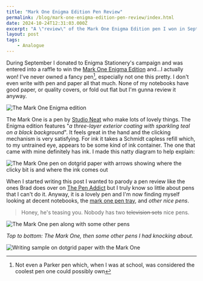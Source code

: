 ```yaml
---
title: "Mark One Enigma Edition Pen Review"
permalink: /blog/mark-one-enigma-edition-pen-review/index.html
date: 2024-10-24T12:31:03.000Z
excerpt: "A \"review\" of the Mark One Enigma Edition pen I won in September"
layout: post
tags:
    - Analogue
---
```


During September I donated to Enigma Stationery's campaign and was entered into a raffle to win the [Mark One Enigma Edition](https://enigmastationery.com/shop/p/mark-one-enigma-edition) and...I actually won! I've never owned a fancy pen[^1], especially not one this pretty. I don't even write with pen and paper all that much. None of my notebooks have good paper, or quality covers, or fold out flat but I'm gunna review it anyway. 

![The Mark One Enigma edition](https://cdn.rknight.me/site/enigma-mark-one.jpg)

The Mark One is a pen by [Studio Neat](https://www.studioneat.com/products/markone) who make lots of lovely things. The Enigma edition features "_a three-layer exterior coating with sparkling teal on a black background_". It feels great in the hand and the clicking mechanism is very satisfying. For ink it takes a Schmidt capless refill which, to my untrained eye, appears to be some kind of ink container. The one that came with mine definitely has ink. I made this natty diagram to help explain:

![The Mark One pen on dotgrid paper with arrows showing where the clicky bit is and where the ink comes out](https://cdn.rknight.me/site/enigma-mark-one-diagram.jpg)

When I started writing this post I wanted to parody a pen review like the ones Brad does over on [The Pen Addict](https://www.penaddict.com/blog/2018/3/26/mark-one-pen-review) but I truly know so little about pens that I can't do it. Anyway, it is a lovely pen and I'm now finding myself looking at decent notebooks, the [mark one pen tray](https://www.studioneat.com/products/pentray), and _other nice pens_.

> Honey, he's teasing you. Nobody has two ~~television sets~~ nice pens.

![The Mark One pen along with some other pens](https://cdn.rknight.me/site/enigma-mark-one-other-pens.jpg)

_Top to bottom: The Mark One, then some other pens I had knocking about._

![Writing sample on dotgrid paper with the Mark One](https://cdn.rknight.me/site/enigma-mark-one-writing-sample.jpg)

[^1]: Not even a Parker pen which, when I was at school, was considered the coolest pen one could possibly own
